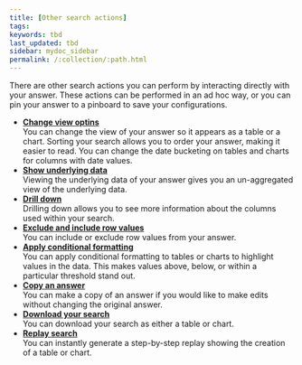 ```yaml
---
title: [Other search actions]
tags:
keywords: tbd
last_updated: tbd
sidebar: mydoc_sidebar
permalink: /:collection/:path.html
---
```

There are other search actions you can perform by interacting directly with your answer. These actions can be performed in an ad hoc way, or you can pin your answer to a pinboard to save your configurations.

-   **[Change view optins](../../complex-search/change-the-view.html)**  
You can change the view of your answer so it appears as a table or a chart. Sorting your search allows you to order your answer, making it easier to read.
You can change the date bucketing on tables and charts for columns with date values.
-   **[Show underlying data](../../complex-search/show-underlying-data.html)**  
Viewing the underlying data of your answer gives you an un-aggregated view of the underlying data.
-   **[Drill down](../../complex-search/drill-down.html)**  
Drilling down allows you to see more information about the columns used within your search.
-   **[Exclude and include row values](../../end-user/end_user_search/exclude_and_include_row_values.html)**  
You can include or exclude row values from your answer.
-   **[Apply conditional formatting](../../end-user/end_user_search/about-conditional-formatting.html)**  
You can apply conditional formatting to tables or charts to highlight values in the data. This makes values above, below, or within a particular threshold stand out.
-   **[Copy an answer](../../end-user/end_user_search/make-a-copy-of-an-answer.html)**  
You can make a copy of an answer if you would like to make edits without changing the original answer.
-   **[Download your search](../../complex-search/download-your-search.html)**  
You can download your search as either a table or chart.
-   **[Replay search](../../end-user/end_user_search/replay-search.html)**  
You can instantly generate a step-by-step replay showing the creation of a table or chart.
